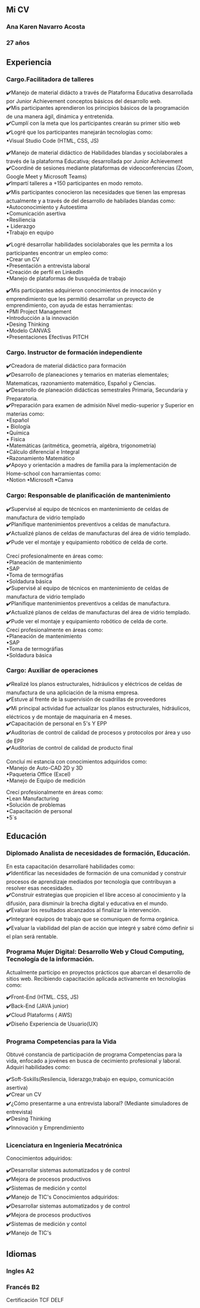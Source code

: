## Mi CV 
### Ana Karen Navarro Acosta
### 27 años
## Experiencia
### Cargo.Facilitadora de talleres
✔️Manejo de material didácto a través de Plataforma Educativa desarrollada por Junior Achievement conceptos básicos del desarrollo web. <br>
✔️Mis participantes aprendieron los principios básicos de la programación de una manera ágil, dinámica y entretenida. <br>
✔️Cumplí con la meta que los participantes crearán su primer sitio web
✔️Logré que los participantes manejarán tecnologías como:<br>
 •Visual Studio Code (HTML, CSS, JS)

✔️Manejo de material didáctico de Habilidades blandas y sociolaborales  a través de la plataforma Educativa; desarrollada por Junior Achievement <br>
✔️Coordiné de sesiones mediante plataformas de videoconferencias (Zoom, Google Meet y Microsoft Teams)<br>
✔️Impartí talleres a +150 participantes en modo remoto.<br>
✔️Mis participantes conocieron las necesidades que tienen las empresas actualmente y a través de del desarrollo de habilades blandas como:<br>
 •Autoconocimiento y Autoestima<br>
 •Comunicación asertiva<br>
 •Resiliencia<br>
 • Liderazgo <br>
 •Trabajo en equipo <br>

✔️Logré desarrollar habilidades sociolaborales que les permita a los participantes encontrar un empleo como:<br>
 •Crear un CV<br>
 •Presentación a entrevista laboral<br>
 •Creación de perfil en LinkedIn<br>
 •Manejo de plataformas de busquéda de trabajo<br>

✔️Mis participantes adquirieron conocimientos de innocavión y emprendimiento que les permitió desarrollar un proyecto de emprendimiento, con ayuda de estas herramientas:<br>
 •PMI Project Management <br>
 •Introducción a la innovación <br>
 •Desing Thinking<br>
 •Modelo CANVAS<br>
 •Presentaciones Efectivas PITCH<br>

### Cargo. Instructor de formación independiente

✔️Creadora de material didáctico para formación <br>
✔️Desarrollo de planeaciones y temarios en materias elementales; Matematicas, razonamiento matemático, Español y Ciencias.<br>
✔️Desarrollo de planeación didácticas semestrales Primaria, Secundaria y Preparatoria.<br>
✔️Preparación para examen de admisión Nivel medio-superior y Superior en materias como:<br>
 •Español<br>
 • Biología<br>
 •Química<br>
 • Fisica <br>
 •Matemáticas (aritmética, geometría, algébra, trigonometría)<br>
 •Cálculo diferencial e Integral<br>
 •Razonamiento Matemático <br>
✔️Apoyo y orientación a madres de familia para la implementación de Home-school con harramientas como:<br>
 •Notion
 •Microsoft 
 •Canva

 ### Cargo: Responsable de planificación de mantenimiento<br>
✔️Supervisé al equipo de técnicos en mantenimiento de celdas de manufactura de vidrio templado<br>
✔️Planifique mantenimientos preventivos a celdas de manufactura.
✔️Actualizé planos de celdas de manufacturas del área de vidrio templado.<br>
✔️Pude ver el montaje y equipamiento robótico de celda de corte.

Crecí profesionalmente en áreas como:<br>
 •Planeación de mantenimiento<br>
 •SAP<br>
 •Toma de termográfias<br>
 •Soldadura básica <br>✔️Supervisé al equipo de técnicos en mantenimiento de celdas de manufactura de vidrio templado <br> ✔️Planifique mantenimientos preventivos a celdas de manufactura. ✔️Actualizé planos de celdas de manufacturas del área de vidrio templado.<br> ✔️Pude ver el montaje y equipamiento robótico de celda de corte. <br> Crecí profesionalmente en áreas como:<br> •Planeación de mantenimiento <br> •SAP <br>•Toma de termográfias <br> •Soldadura básica

### Cargo: Auxiliar de operaciones
✔️Realizé los planos estructurales, hidráulicos y eléctricos de celdas de manufactura de una apliciación de la misma empresa.<br>
✔️Estuve al frente de la supervisión de cuadrillas de proveedores<br>
✔️Mi principal actividad fue actualizar los planos estructurales, hidráulicos, eléctricos y de montaje de maquinaria en 4 meses.<br>
✔️Capacitación de personal en 5's Y EPP<br>
✔️Auditorias de control de calidad de procesos y protocolos por área y uso de EPP <br>
✔️Auditorias de control de calidad de producto final

Concluí mi estancia con conocimientos adquiridos como:<br>
 •Manejo de Auto-CAD 2D y 3D<br>
 •Paqueteria Office (Excel)<br>
 •Manejo de Equipo de medición<br>

Crecí profesionalmente en áreas como:<br>
 •Lean Manufacturing<br>
 •Solución de problemas<br>
 •Capacitación de personal <br>
 •5´s<br>

 ## Educación

 ### Diplomado Analista de necesidades de formación, Educación.
En esta capacitación desarrollaré habilidades como:<br>
✔️Identificar las necesidades de formación de una comunidad y construir procesos de aprendizaje mediados por tecnología que contribuyan a resolver esas necesidades. <br>
✔️Construir estrategias que propicien el libre acceso al conocimiento y la difusión, para disminuir la brecha digital y educativa en el mundo.<br>
✔️Evaluar los resultados alcanzados al finalizar la intervención.<br>
✔️Integraré equipos de trabajo que se comuniquen de forma orgánica.<br>
✔️Evaluar la viabilidad del plan de acción que integré y sabré cómo definir si el plan será rentable.

### Programa Mujer Digital: Desarrollo Web y Cloud Computing, Tecnología de la información.
Actualmente participo en proyectos prácticos que abarcan el desarrollo de sitios web. Recibiendo capacitación aplicada activamente en tecnologías como:

✔️Front-End (HTML. CSS, JS)<br>
✔️Back-End (JAVA junior)<br>
✔️Cloud Plataforms ( AWS)<br>
✔️Diseño Experiencia de Usuario(UX)

### Programa Competencias para la Vida 
Obtuvé constancia de participación de programa Competencias para la vida, enfocado a jovénes en busca de cecimiento profesional y laboral. Adquirí habilidades como:

✔️Soft-Sskills(Resilencia, liderazgo,trabajo en equipo, comunicación asertiva)<br>
✔️Crear un CV<br>
✔️¿Cómo presentarme a una entrevista laboral? (Mediante simuladores de entrevista)<br>
✔️Desing Thinking<br>
✔️Innovación y Emprendimiento

### Licenciatura en Ingenieria Mecatrónica
Conocimientos adquiridos:

✔️Desarrollar sistemas automatizados y de control<br>
✔️Mejora de procesos productivos<br>
✔️Sistemas de medición y contol<br>
✔️Manejo de TIC's 
Conocimientos adquiridos: <br>✔️Desarrollar sistemas automatizados y de control <br>✔️Mejora de procesos productivos <br> ✔️Sistemas de medición y contol <br>✔️Manejo de TIC's

## Idiomas
### Ingles A2
### Francés B2
Certificación TCF DELF